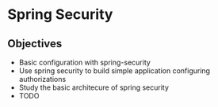# Spring Security

## Objectives
- Basic configuration with spring-security
- Use spring security to build simple application configuring authorizations
- Study the basic architecure of spring security
- TODO